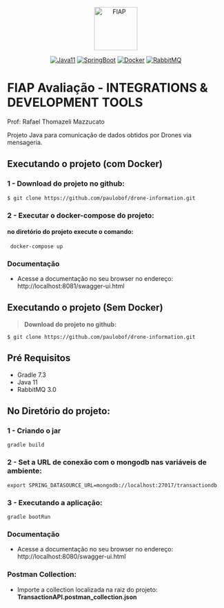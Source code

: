 <div align="center">
<a href="https://www.fiap.com.br" target="_blank">
    <img src="https://www.fiap.com.br/wp-content/themes/fiap2016/images/mobile/mba/vitrine/mba-logo.png" height="100px" alt="FIAP" class="center"/>
</a>

[![Java11](https://img.shields.io/badge/devel-Java-brightgreen)](https://docs.oracle.com/en/java/javase/11)
[![SpringBoot](https://img.shields.io/badge/framework-SpringBoot-brightgreen)](https://docs.spring.io/spring-boot/docs/current/reference/htmlsingle)
[![Docker](https://img.shields.io/badge/container-Docker-brightgreen)](https://www.docker.com)
[![RabbitMQ](https://img.shields.io/badge/messenger%20broker-RabbitMQ-brightgreen)](https://www.rabbitmq.com/)
</div>

# FIAP Avaliação - INTEGRATIONS & DEVELOPMENT TOOLS
Prof: Rafael Thomazeli Mazzucato


Projeto Java para comunicação de dados obtidos por Drones via mensageria.

## Executando o projeto (com Docker)

### 1 - Download do projeto no github:

  ```
  $ git clone https://github.com/paulobof/drone-information.git
  ```

### 2 - Executar o docker-compose do projeto:
#### no diretório do projeto execute o comando:

 ~~~shell
  docker-compose up 
 ~~~

### Documentação
- Acesse a documentação no seu browser no endereço:
  http://localhost:8081/swagger-ui.html


## Executando o projeto (Sem Docker)

> **Download do projeto no github:**
  ```
  $ git clone https://github.com/paulobof/drone-information.git
  ```

## Pré Requisitos

- Gradle 7.3
- Java 11
- RabbitMQ 3.0

## No Diretório do projeto:

### 1 - Criando o jar

    gradle build

### 2 - Set a URL de conexão com o mongodb nas variáveis de ambiente:

    export SPRING_DATASOURCE_URL=mongodb://localhost:27017/transactiondb


### 3 - Executando a aplicação:

    gradle bootRun


### Documentação
- Acesse a documentação no seu browser no endereço:
  http://localhost:8080/swagger-ui.html

### Postman Collection:
- Importe a collection localizada na raiz do projeto: **TransactionAPI.postman_collection.json**